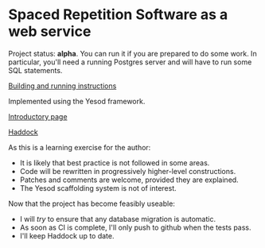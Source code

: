 Spaced Repetition Software as a web service
===========================================

Project status:  **alpha**.  You can run it if you are prepared to do some work.
In particular, you'll need a running Postgres server and will have to run some SQL statements.

[Building and running instructions](sandbox/README.md)

Implemented using the Yesod framework.

[Introductory page](http://www.landcroft.com/jackrose)

[Haddock](http://www.landcroft.com/jackrose/documentation/doc/html/JackRose/JackRose/index.html)

As this is a learning exercise for the author:
- It is likely that best practice is not followed in some areas.
- Code will be rewritten in progressively higher-level constructions.
- Patches and comments are welcome, provided they are explained.
- The Yesod scaffolding system is not of interest.

Now that the project has become feasibly useable:
- I will _try_ to ensure that any database migration is automatic.
- As soon as CI is complete, I'll only push to github when the tests pass.
- I'll keep Haddock up to date.

